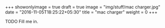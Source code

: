 +++
showonlyimage = true
draft = true
image = "img/stuff/mac charger.jpg"
date = "2016-11-05T18:25:22+05:30"
title = "mac charger"
weight = 0
+++

TODO Fill me in.

